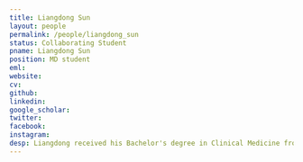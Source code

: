 ```yaml
---
title: Liangdong Sun
layout: people
permalink: /people/liangdong_sun
status: Collaborating Student
pname: Liangdong Sun
position: MD student
eml: 
website: 
cv: 
github: 
linkedin:
google_scholar: 
twitter: 
facebook: 
instagram:
desp: Liangdong received his Bachelor's degree in Clinical Medicine from The Second Military Medical University in 2018. His Current research is focusing on the multi-omics analysis of lung cancer.
---
```

